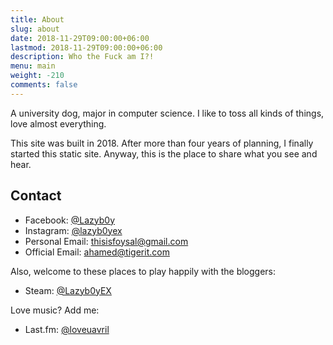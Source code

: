 ```yaml
---
title: About
slug: about
date: 2018-11-29T09:00:00+06:00
lastmod: 2018-11-29T09:00:00+06:00
description: Who the Fuck am I?!
menu: main
weight: -210
comments: false
---
```


A university dog, major in computer science. I like to toss all kinds of things, love almost everything.

This site was built in 2018. After more than four years of planning, I finally started this static site. Anyway, this is the place to share what you see and hear.

## Contact

* Facebook: [@Lazyb0y](http://www.facebook.com/Lazyb0y)
* Instagram: [@lazyb0yex](http://www.instagram.com/lazyb0yex/)
* Personal Email: thisisfoysal@gmail.com
* Official Email: ahamed@tigerit.com

Also, welcome to these places to play happily with the bloggers:

* Steam: [@Lazyb0yEX](https://steamcommunity.com/id/Lazyb0yEX/)

Love music? Add me:

* Last.fm: [@loveuavril](https://www.last.fm/user/loveuavril)
